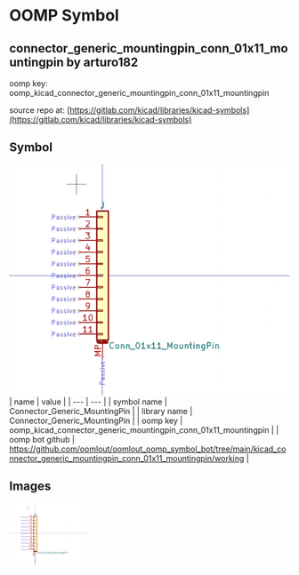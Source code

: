 # OOMP Symbol  
## connector_generic_mountingpin_conn_01x11_mountingpin  by arturo182  
  
oomp key: oomp_kicad_connector_generic_mountingpin_conn_01x11_mountingpin  
  
source repo at: [https://gitlab.com/kicad/libraries/kicad-symbols](https://gitlab.com/kicad/libraries/kicad-symbols)  
## Symbol  
  
[![working.png](working_600.png)](working.png)  
| name | value | 
| --- | --- | 
| symbol name | Connector_Generic_MountingPin | 
| library name | Connector_Generic_MountingPin | 
| oomp key | oomp_kicad_connector_generic_mountingpin_conn_01x11_mountingpin | 
| oomp bot github | https://github.com/oomlout/oomlout_oomp_symbol_bot/tree/main/kicad_connector_generic_mountingpin_conn_01x11_mountingpin/working | 
## Images  
  
[![working.png](working_140.png)](working.png)  
